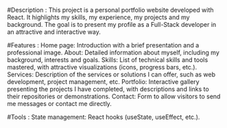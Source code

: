 #Description :
       This project is a personal portfolio website developed with React. 
       It highlights my skills, my experience, my projects and my background.
       The goal is to present my profile as a Full-Stack developer in an attractive and interactive way.

#Features :
      Home page: Introduction with a brief presentation and a professional image.
      About: Detailed information about myself, including my background, interests and goals.
      Skills: List of technical skills and tools mastered, with attractive visualizations (icons, progress bars, etc.).
      Services: Description of the services or solutions I can offer, such as web development, project management, etc.
      Portfolio: Interactive gallery presenting the projects I have completed, with descriptions and links to their repositories or demonstrations.
      Contact: Form to allow visitors to send me messages or contact me directly.

#Tools :
      State management: React hooks (useState, useEffect, etc.).
 
